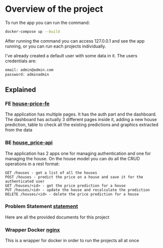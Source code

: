 # Overview of the project

To run the app you can run the command:
```sh
docker-compose up --build
```
After running the command you can access 127.0.0.1 and see the app running, or you can run each projects individually.

I've already created a default user with some data in it. The users credentials are:
```html
email: admin@admin.com 
password: adminadmin
```

## Explained

### FE [house-price-fe]()

The application has multiple pages. It has the auth part and the dashboard. The dashboard has actually 3 different pages inside it,
adding a new house prediction, table to check all the existing predictions and graphics extracted from the data

### BE [house_price-api]()

The application has 2 apps one for managing authentication and one for managing the house. On the house model you can do all the CRUD operations in a rest format:
```shell
GET /houses - get a list of all the houses
POST /houses - predict the price on a house and save it for the authenticated user
GET /houses/<id> - get the price prediction for a house
PUT /houses/<id> - update the house and recalculate the prediction
DELETE /houses/<id> - delete the price prediction for a house
```

### Problem Statement [statement]()

Here are all the provided documents for this project


### Wrapper Docker [nginx]()

This is a wrapper for docker in order to run the projects all at once
